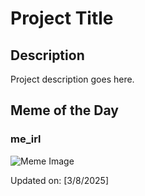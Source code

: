 # Project Title

## Description

Project description goes here.

## Meme of the Day

### me_irl
![Meme Image](https://i.redd.it/wmug6ui5n7ne1.png)

Updated on: [3/8/2025]